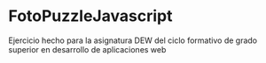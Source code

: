 # FotoPuzzleJavascript

Ejercicio hecho para la asignatura DEW del ciclo formativo de grado superior en desarrollo de aplicaciones web

